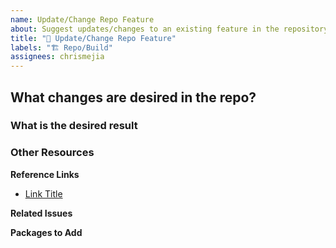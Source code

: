 ```yaml
---
name: Update/Change Repo Feature
about: Suggest updates/changes to an existing feature in the repository.
title: "🔧 Update/Change Repo Feature"
labels: "🏗️ Repo/Build"
assignees: chrismejia
---
```


## What changes are desired in the repo?

### What is the desired result

### Other Resources

**Reference Links**

- [Link Title](link)

**Related Issues**

<!-- Link issue numbers here -->

**Packages to Add**

<!-- Pkgs/libs to be added to help complete unit -->
